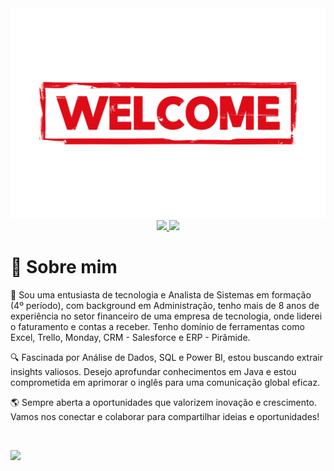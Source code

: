 <div align="center">
  <a href="https://github.com/ntlcs">
    <img src="welcome.png" alt="welcome" width="600">
  </a>
  <a href="https://www.linkedin.com/in/nataliaasilva/" target="_blank">
    <img src="https://img.shields.io/badge/LinkedIn-0077B5?style=for-the-badge&logo=linkedin&logoColor=white" target="_blank"> 
  </a>
  <a href="mailto:coder.ncs@gmail.com" target="_blank">
    <img src="https://img.shields.io/badge/Gmail-D14836?style=for-the-badge&logo=gmail&logoColor=white" target="_blank"> 
  </a>
</div>
  <div align="left">
  <h1> 📌 Sobre mim </h1>
  <p> 🚀 Sou uma entusiasta de tecnologia e Analista de Sistemas em formação (4º período), com background em Administração, tenho mais de 8 anos de experiência no setor financeiro de uma empresa de tecnologia, onde liderei o faturamento e contas a receber. Tenho domínio     de ferramentas como Excel, Trello, Monday, CRM - Salesforce e ERP - Pirâmide.</p>
  <p>🔍 Fascinada por Análise de Dados, SQL e Power BI, estou buscando extrair insights valiosos. Desejo aprofundar conhecimentos em Java e estou comprometida em aprimorar o inglês para uma comunicação global eficaz.</p>
  <p>🌎 Sempre aberta a oportunidades que valorizem inovação e crescimento. Vamos nos conectar e colaborar para compartilhar ideias e oportunidades!</p>
    
  <br>
    <p align="left">
    <img align="left" src="https://profile-counter.glitch.me/ntlcs/count.svg" height="20" />
  </p>

  </div>
